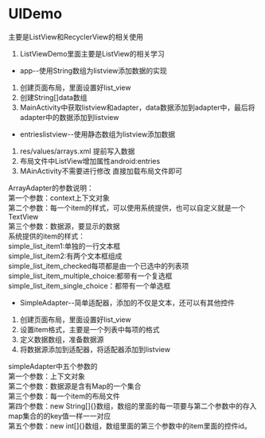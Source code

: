 # UIDemo
主要是ListView和RecyclerView的相关使用  
 
1. ListViewDemo里面主要是ListView的相关学习  

- app--使用String数组为listview添加数据的实现
1. 创建页面布局，里面设置好list_view
2. 创建String[]data数组 
3. MainActivity中获取listview和adapter，data数据添加到adapter中，最后将adapter中的数据添加到listview
      
- entrieslistview--使用静态数组为listview添加数据
1. res/values/arrays.xml 提前写入数据
2. 布局文件中ListView增加属性android:entries
3. MAinActivity不需要进行修改 直接加载布局文件即可

ArrayAdapter的参数说明：  
第一个参数：context上下文对象  
第二个参数：每一个item的样式，可以使用系统提供，也可以自定义就是一个TextView  
第三个参数：数据源，要显示的数据  
系统提供的item的样式：  
simple_list_item1:单独的一行文本框  
simple_list_item2:有两个文本框组成  
simple_list_item_checked每项都是由一个已选中的列表项  
simple_list_item_multiple_choice:都带有一个复选框  
simple_list_item_single_choice：都带有一个单选框  

- SimpleAdapter--简单适配器，添加的不仅是文本，还可以有其他控件  
1. 创建页面布局，里面设置好list_view  
2. 设置item格式，主要是一个列表中每项的格式  
3. 定义数据数组，准备数据源  
4. 将数据源添加到适配器，将适配器添加到listview  

simpleAdapter中五个参数的  
第一个参数：上下文对象  
第二个参数：数据源是含有Map的一个集合  
第三个参数：每一个item的布局文件  
第四个参数：new String[]{}数组，数组的里面的每一项要与第二个参数中的存入map集合的的key值一样一一对应  
第五个参数：new int[]{}数组，数组里面的第三个参数中的item里面的控件id。   


